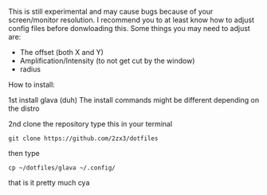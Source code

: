 This is still experimental and may cause bugs because of your screen/monitor resolution. I recommend you to at least know how to adjust config files before donwloading this.
Some things you may need to adjust are:
- The offset (both X and Y)
- Amplification/Intensity (to not get cut by the window)
- radius

How to install:

1st install glava (duh)
The install commands might be different depending on the distro

2nd clone the repository
type this in your terminal

```
git clone https://github.com/2zx3/dotfiles
```
then type

```
cp ~/dotfiles/glava ~/.config/
```

that is it pretty much cya
